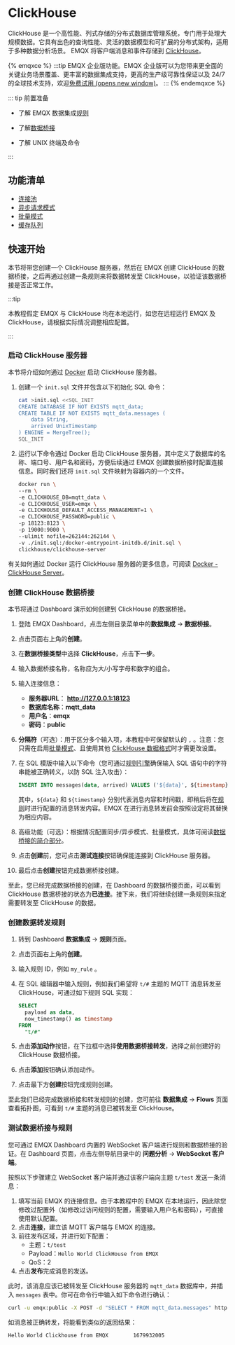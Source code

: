 # ClickHouse 

ClickHouse 是一个高性能、列式存储的分布式数据库管理系统，专门用于处理大规模数据。它具有出色的查询性能、灵活的数据模型和可扩展的分布式架构，适用于多种数据分析场景。
EMQX 将客户端消息和事件存储到 [ClickHouse](https://clickhouse.com/)。

{% emqxce %}
:::tip
EMQX 企业版功能。EMQX 企业版可以为您带来更全面的关键业务场景覆盖、更丰富的数据集成支持，更高的生产级可靠性保证以及 24/7 的全球技术支持，欢迎[免费试用 (opens new window)](https://www.emqx.com/zh/try?product=enterprise)。
:::
{% endemqxce %}

::: tip 前置准备

- 了解 EMQX 数据集成[规则](./rules.md)

- 了解[数据桥接](./data-bridges.md)

- 了解 UNIX 终端及命令

:::

## 功能清单

- [连接池](./data-bridges.md#连接池)
- [异步请求模式](./data-bridges.md)
- [批量模式](./data-bridges.md)
- [缓存队列](./data-bridges.md)

## 快速开始

本节将带您创建一个 ClickHouse 服务器，然后在 EMQX 创建 ClickHouse 的数据桥接，之后再通过创建一条规则来将数据转发至 ClickHouse，以验证该数据桥接是否正常工作。

:::tip 

本教程假定 EMQX 与 ClickHouse 均在本地运行，如您在远程运行 EMQX 及 ClickHouse，请根据实际情况调整相应配置。

:::

### 启动 ClickHouse 服务器

本节将介绍如何通过 [Docker](https://www.docker.com/) 启动 ClickHouse 服务器。

1. 创建一个 `init.sql` 文件并包含以下初始化 SQL 命令：

   ```bash
   cat >init.sql <<SQL_INIT
   CREATE DATABASE IF NOT EXISTS mqtt_data;
   CREATE TABLE IF NOT EXISTS mqtt_data.messages (
       data String,
       arrived UnixTimestamp
   ) ENGINE = MergeTree();
   SQL_INIT
   ```

2. 运行以下命令通过 Docker 启动 ClickHouse 服务器，其中定义了数据库的名称、端口号、用户名和密码，方便后续通过 EMQX 创建数据桥接时配置连接信息。同时我们还将 `init.sql` 文件映射为容器内的一个文件。 

   ```bash
   docker run \
   --rm \
   -e CLICKHOUSE_DB=mqtt_data \
   -e CLICKHOUSE_USER=emqx \
   -e CLICKHOUSE_DEFAULT_ACCESS_MANAGEMENT=1 \
   -e CLICKHOUSE_PASSWORD=public \
   -p 18123:8123 \
   -p 19000:9000 \
   --ulimit nofile=262144:262144 \
   -v ./init.sql:/docker-entrypoint-initdb.d/init.sql \
   clickhouse/clickhouse-server
   ```

有关如何通过 Docker 运行 ClickHouse 服务器的更多信息，可阅读 [Docker - ClickHouse Server](https://hub.docker.com/r/clickhouse/clickhouse-server)。

### 创建 ClickHouse 数据桥接

本节将通过 Dashboard 演示如何创建到 ClickHouse 的数据桥接。

1. 登陆 EMQX Dashboard，点击左侧目录菜单中的**数据集成** -> **数据桥接**。

2. 点击页面右上角的**创建**。

3. 在**数据桥接类型**中选择 **ClickHouse**，点击**下一步**。

4. 输入数据桥接名称，名称应为大/小写字母和数字的组合。

5. 输入连接信息：
   
   * **服务器URL**： **http://127.0.0.1:18123**
   * **数据库名称**：**mqtt_data**
   * **用户名**：**emqx**
   * **密码**：**public**
   
7. **分隔符**（可选）：用于区分多个输入项，本教程中可保留默认的  `,`  。注意：您只需在启用[批量模式](./data-bridges.md)、且使用其他 [ClickHouse 数据格式](https://clickhouse.com/docs/en/sql-reference/statements/insert-into)时才需更改设置。
   
7. 在 SQL 模版中输入以下命令（您可通过[规则引擎](./rules.md)确保输入 SQL 语句中的字符串能被正确转义，以防 SQL 注入攻击）：
   
   ```sql
   INSERT INTO messages(data, arrived) VALUES ('${data}', ${timestamp})
   ```
   其中，`${data}` 和 `${timestamp}` 分别代表消息内容和时间戳，即稍后将在[规则](#创建数据转发规则)时进行配置的消息转发内容。EMQX 在进行消息转发前会按照设定将其替换为相应内容。
   
8. 高级功能（可选）：根据情况配置同步/异步模式、批量模式，具体可阅读[数据桥接的简介部分](./data-bridges.md)。

9. 点击**创建**前，您可点击**测试连接**按钮确保能连接到 ClickHouse 服务器。

10. 最后点击**创建**按钮完成数据桥接创建。

至此，您已经完成数据桥接的创建，在 Dashboard 的数据桥接页面，可以看到 ClickHouse 数据桥接的状态为**已连接**。接下来，我们将继续创建一条规则来指定需要转发至 ClickHouse 的数据。

### 创建数据转发规则

1. 转到 Dashboard **数据集成** -> **规则**页面。

2. 点击页面右上角的**创建**。

3. 输入规则 ID，例如 `my_rule` 。

4. 在 SQL 编辑器中输入规则，例如我们希望将 `t/#` 主题的 MQTT 消息转发至 ClickHouse，可通过如下规则 SQL 实现：

   ```sql
   SELECT 
     payload as data,
     now_timestamp() as timestamp
   FROM
     "t/#"
   ```

5. 点击**添加动作**按钮，在下拉框中选择**使用数据桥接转发**，选择之前创建好的 ClickHouse 数据桥接。

7. 点击**添加**按钮确认添加动作。
8. 点击最下方**创建**按钮完成规则创建。

至此我们已经完成数据桥接和转发规则的创建，您可前往 **数据集成** -> **Flows** 页面查看拓扑图，可看到 `t/#` 主题的消息已被转发至 ClickHouse。

### 测试数据桥接与规则

您可通过 EMQX Dashboard 内置的 WebSocket 客户端进行规则和数据桥接的验证。在 Dashboard 页面，点击左侧导航目录中的 **问题分析** -> **WebSocket 客户端**。

按照以下步骤建立 WebSocket 客户端并通过该客户端向主题  `t/test` 发送一条消息：

1. 填写当前 EMQX 的连接信息。由于本教程中的 EMQX 在本地运行，因此除您修改过配置外（如修改过访问规则的配置，需要输入用户名和密码），可直接使用默认配置。
2. 点击**连接**，建立该 MQTT 客户端与 EMQX 的连接。
3. 前往发布区域，并进行如下配置：
   * 主题：`t/test`
   * Payload：`Hello World ClickHouse from EMQX`
   * QoS：2
4. 点击**发布**完成消息的发送。

此时，该消息应该已被转发至 ClickHouse 服务器的 `mqtt_data` 数据库中，并插入 `messages` 表中。你可在命令行中输入如下命令进行确认：

```bash
curl -u emqx:public -X POST -d "SELECT * FROM mqtt_data.messages" http://localhost:18123
```

如消息被正确转发，将能看到类似的返回结果：

```
Hello World Clickhouse from EMQX        1679932005
```
